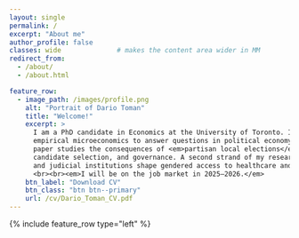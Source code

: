 ```yaml
---
layout: single
permalink: /
excerpt: "About me"
author_profile: false
classes: wide              # makes the content area wider in MM
redirect_from:
  - /about/
  - /about.html

feature_row:
  - image_path: /images/profile.png
    alt: "Portrait of Dario Toman"
    title: "Welcome!"
    excerpt: >
      I am a PhD candidate in Economics at the University of Toronto. In my research, I employ
      empirical microeconomics to answer questions in political economy and health. My job market
      paper studies the consequences of <em>partisan local elections</em> for electoral competition,
      candidate selection, and governance. A second strand of my research examines how electoral
      and judicial institutions shape gendered access to healthcare and justice.
      <br><br><em>I will be on the job market in 2025–2026.</em>
    btn_label: "Download CV"
    btn_class: "btn btn--primary"
    url: /cv/Dario_Toman_CV.pdf
---
```


{% include feature_row type="left" %}
